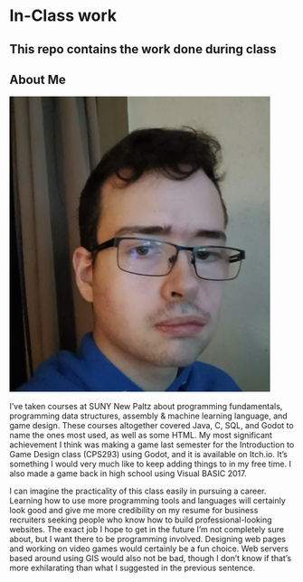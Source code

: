 # In-Class work
## This repo contains the work done during class
## About Me
![alt text](self1.png)

I’ve taken courses at SUNY New Paltz about programming fundamentals, programming data structures, assembly & machine learning language, and game design. These courses altogether covered Java, C, SQL, and Godot to name the ones most used, as well as some HTML. My most significant achievement I think was making a game last semester for the Introduction to Game Design class (CPS293) using Godot, and it is available on Itch.io. It’s something I would very much like to keep adding things to in my free time. I also made a game back in high school using Visual BASIC 2017.

I can imagine the practicality of this class easily in pursuing a career. Learning how to use more programming tools and languages will certainly look good and give me more credibility on my resume for business recruiters seeking people who know how to build professional-looking websites. The exact job I hope to get in the future I’m not completely sure about, but I want there to be programming involved. Designing web pages and working on video games would certainly be a fun choice. Web servers based around using GIS would also not be bad, though I don’t know if that’s more exhilarating than what I suggested in the previous sentence.